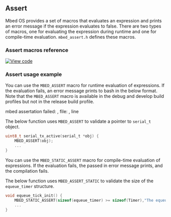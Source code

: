 ## Assert

Mbed OS provides a set of macros that evaluates an expression and prints an error message if the expression evaluates to false. There are two types of macros, one for evaluating the expression during runtime and one for compile-time evaluation. `mbed_assert.h` defines these macros.

### Assert macros reference

[![View code](https://www.mbed.com/embed/?type=library)](https://os.mbed.com/docs/v5.6/mbed-os-api-doxy/group__platform__Assert.html)

### Assert usage example

You can use the `MBED_ASSERT` macro for runtime evaluation of expressions. If the evaluation fails, an error message prints to bash in the below format. Note that the `MBED_ASSERT` macro is available in the debug and develop build profiles but not in the release build profile. 

mbed assertation failed: <EVALUATED EXPRESSION>, file: <FILE NAME>, line <LINE NUMBER IN FILE>

The below function uses `MBED_ASSERT` to validate a pointer to `serial_t` object.

```C
uint8_t serial_tx_active(serial_t *obj) {
    MBED_ASSERT(obj);
    ...
}
```

You can use the `MBED_STATIC_ASSERT` macro for compile-time evaluation of expressions. If the evaluation fails, the passed in error message prints, and the compilation fails.

The below function uses `MBED_ASSERT_STATIC` to validate the size of the `equeue_timer` structure.

```C
void equeue_tick_init() {
    MBED_STATIC_ASSERT(sizeof(equeue_timer) >= sizeof(Timer),"The equeue_timer buffer must fit the class Timer");
    ...
}
```
